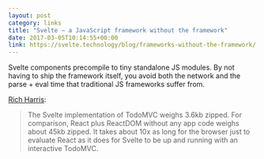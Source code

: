 ```yaml
---
layout: post
category: links
title: "Svelte – a JavaScript framework without the framework"
date: 2017-03-05T10:14:55+00:00
link: https://svelte.technology/blog/frameworks-without-the-framework/
---
```


Svelte components precompile to tiny standalone JS modules. By not having to ship the framework itself, you avoid both the network and the parse + eval time that traditional JS frameworks suffer from. 

[Rich Harris][1]:

> The Svelte implementation of TodoMVC weighs 3.6kb zipped. For comparison, React plus ReactDOM without any app code weighs about 45kb zipped. It takes about 10x as long for the browser just to evaluate React as it does for Svelte to be up and running with an interactive TodoMVC.

[1]: https://twitter.com/Rich_Harris/
